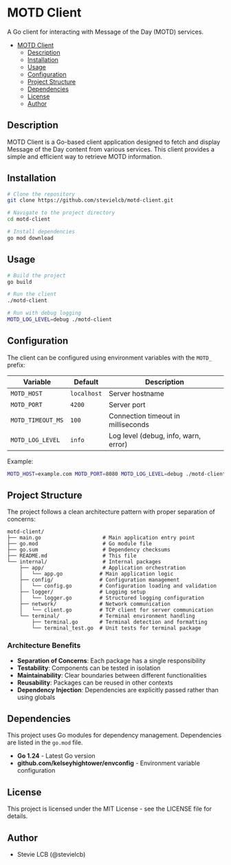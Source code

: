 # MOTD Client

A Go client for interacting with Message of the Day (MOTD) services.

- [MOTD Client](#motd-client)
  - [Description](#description)
  - [Installation](#installation)
  - [Usage](#usage)
  - [Configuration](#configuration)
  - [Project Structure](#project-structure)
  - [Dependencies](#dependencies)
  - [License](#license)
  - [Author](#author)

## Description

MOTD Client is a Go-based client application designed to fetch and display Message of the Day content from various services. This client provides a simple and efficient way to retrieve MOTD information.

## Installation

```bash
# Clone the repository
git clone https://github.com/stevielcb/motd-client.git

# Navigate to the project directory
cd motd-client

# Install dependencies
go mod download
```

## Usage

```bash
# Build the project
go build

# Run the client
./motd-client

# Run with debug logging
MOTD_LOG_LEVEL=debug ./motd-client
```

## Configuration

The client can be configured using environment variables with the `MOTD_` prefix:

| Variable | Default | Description |
|----------|---------|-------------|
| `MOTD_HOST` | `localhost` | Server hostname |
| `MOTD_PORT` | `4200` | Server port |
| `MOTD_TIMEOUT_MS` | `100` | Connection timeout in milliseconds |
| `MOTD_LOG_LEVEL` | `info` | Log level (debug, info, warn, error) |

Example:

```bash
MOTD_HOST=example.com MOTD_PORT=8080 MOTD_LOG_LEVEL=debug ./motd-client
```

## Project Structure

The project follows a clean architecture pattern with proper separation of concerns:

```plaintext
motd-client/
├── main.go                    # Main application entry point
├── go.mod                     # Go module file
├── go.sum                     # Dependency checksums
├── README.md                  # This file
└── internal/                  # Internal packages
    ├── app/                   # Application orchestration
    │   └── app.go            # Main application logic
    ├── config/               # Configuration management
    │   └── config.go         # Configuration loading and validation
    ├── logger/               # Logging setup
    │   └── logger.go         # Structured logging configuration
    ├── network/              # Network communication
    │   └── client.go         # TCP client for server communication
    └── terminal/             # Terminal environment handling
        ├── terminal.go       # Terminal detection and formatting
        └── terminal_test.go  # Unit tests for terminal package
```

### Architecture Benefits

- **Separation of Concerns**: Each package has a single responsibility
- **Testability**: Components can be tested in isolation
- **Maintainability**: Clear boundaries between different functionalities
- **Reusability**: Packages can be reused in other contexts
- **Dependency Injection**: Dependencies are explicitly passed rather than using globals

## Dependencies

This project uses Go modules for dependency management. Dependencies are listed in the `go.mod` file.

- **Go 1.24** - Latest Go version
- **github.com/kelseyhightower/envconfig** - Environment variable configuration

## License

This project is licensed under the MIT License - see the LICENSE file for details.

## Author

- Stevie LCB (@stevielcb)
